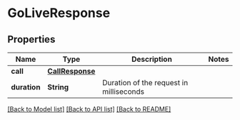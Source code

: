 # GoLiveResponse

## Properties
Name | Type | Description | Notes
------------ | ------------- | ------------- | -------------
**call** | [**CallResponse**](CallResponse.md) |  | 
**duration** | **String** | Duration of the request in milliseconds | 

[[Back to Model list]](../README.md#documentation-for-models) [[Back to API list]](../README.md#documentation-for-api-endpoints) [[Back to README]](../README.md)


